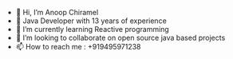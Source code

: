 - 👋 Hi, I’m Anoop Chiramel
- 👀 Java Developer with 13 years of experience
- 🌱 I’m currently learning Reactive programming
- 💞️ I’m looking to collaborate on open source java based projects 
- 📫 How to reach me : +919495971238

<!---
cfanoop/cfanoop is a ✨ special ✨ repository because its `README.md` (this file) appears on your GitHub profile.
You can click the Preview link to take a look at your changes.
--->
